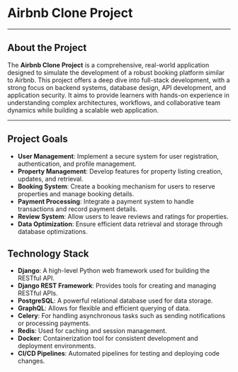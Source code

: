 # Airbnb Clone Project

---

## About the Project 
The **Airbnb Clone Project** is a comprehensive, real-world application designed to simulate the development of a robust booking platform similar to Airbnb. This project offers a deep dive into full-stack development, with a strong focus on backend systems, database design, API development, and application security. It aims to provide learners with hands-on experience in understanding complex architectures, workflows, and collaborative team dynamics while building a scalable web application.

---

## Project Goals
 - **User Management**: Implement a secure system for user registration, authentication, and profile management.
 - **Property Management**: Develop features for property listing creation, updates, and retrieval.
 - **Booking System**: Create a booking mechanism for users to reserve properties and manage booking details.
 - **Payment Processing**: Integrate a payment system to handle transactions and record payment details.
 - **Review System**: Allow users to leave reviews and ratings for properties.
 - **Data Optimization**: Ensure efficient data retrieval and storage through database optimizations.

##  Technology Stack
 - **Django**: A high-level Python web framework used for building the RESTful API.
 - **Django REST Framework**: Provides tools for creating and managing RESTful APIs.
 - **PostgreSQL**: A powerful relational database used for data storage.
 - **GraphQL**: Allows for flexible and efficient querying of data.
 - **Celery**: For handling asynchronous tasks such as sending notifications or processing payments.
 - **Redis**: Used for caching and session management.
 - **Docker**: Containerization tool for consistent development and deployment environments.
 - **CI/CD Pipelines**: Automated pipelines for testing and deploying code changes.

